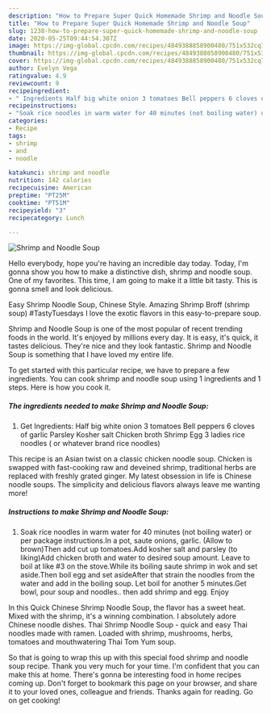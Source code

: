 ```yaml
---
description: "How to Prepare Super Quick Homemade Shrimp and Noodle Soup"
title: "How to Prepare Super Quick Homemade Shrimp and Noodle Soup"
slug: 1238-how-to-prepare-super-quick-homemade-shrimp-and-noodle-soup
date: 2020-05-25T09:44:54.307Z
image: https://img-global.cpcdn.com/recipes/4849388858900480/751x532cq70/shrimp-and-noodle-soup-recipe-main-photo.jpg
thumbnail: https://img-global.cpcdn.com/recipes/4849388858900480/751x532cq70/shrimp-and-noodle-soup-recipe-main-photo.jpg
cover: https://img-global.cpcdn.com/recipes/4849388858900480/751x532cq70/shrimp-and-noodle-soup-recipe-main-photo.jpg
author: Evelyn Vega
ratingvalue: 4.9
reviewcount: 9
recipeingredient:
- " Ingredients Half big white onion 3 tomatoes Bell peppers 6 cloves of garlic Parsley Kosher salt Chicken broth Shrimp Egg 3 ladies rice noodles  or whatever brand rice noodles"
recipeinstructions:
- "Soak rice noodles in warm water for 40 minutes (not boiling water) or per package instructions.In a pot, saute onions, garlic. (Allow to brown)Then add cut up tomatoes.Add kosher salt and parsley (to liking)Add chicken broth and water to desired soup amount. Leave to boil at like #3 on the stove.While its boiling saute shrimp in wok and set aside.Then boil egg and set asideAfter that strain the noodles from the water and add in the boiling soup. Let boil for another 5 minutes.Get bowl, pour soup and noodles.. then add shrimp and egg. Enjoy"
categories:
- Recipe
tags:
- shrimp
- and
- noodle

katakunci: shrimp and noodle 
nutrition: 142 calories
recipecuisine: American
preptime: "PT25M"
cooktime: "PT51M"
recipeyield: "3"
recipecategory: Lunch

---
```



![Shrimp and Noodle Soup](https://img-global.cpcdn.com/recipes/4849388858900480/751x532cq70/shrimp-and-noodle-soup-recipe-main-photo.jpg)

Hello everybody, hope you're having an incredible day today. Today, I'm gonna show you how to make a distinctive dish, shrimp and noodle soup. One of my favorites. This time, I am going to make it a little bit tasty. This is gonna smell and look delicious.

Easy Shrimp Noodle Soup, Chinese Style. Amazing Shrimp Broff (shrimp soup) #TastyTuesdays I love the exotic flavors in this easy-to-prepare soup.

Shrimp and Noodle Soup is one of the most popular of recent trending foods in the world. It's enjoyed by millions every day. It is easy, it's quick, it tastes delicious. They're nice and they look fantastic. Shrimp and Noodle Soup is something that I have loved my entire life.


To get started with this particular recipe, we have to prepare a few ingredients. You can cook shrimp and noodle soup using 1 ingredients and 1 steps. Here is how you cook it.

<!--inarticleads1-->

##### The ingredients needed to make Shrimp and Noodle Soup:

1. Get  Ingredients: Half big white onion 3 tomatoes Bell peppers 6 cloves of garlic Parsley Kosher salt Chicken broth Shrimp Egg 3 ladies rice noodles ( or whatever brand rice noodles)


This recipe is an Asian twist on a classic chicken noodle soup. Chicken is swapped with fast-cooking raw and deveined shrimp, traditional herbs are replaced with freshly grated ginger. My latest obsession in life is Chinese noodle soups. The simplicity and delicious flavors always leave me wanting more! 

<!--inarticleads2-->

##### Instructions to make Shrimp and Noodle Soup:

1. Soak rice noodles in warm water for 40 minutes (not boiling water) or per package instructions.In a pot, saute onions, garlic. (Allow to brown)Then add cut up tomatoes.Add kosher salt and parsley (to liking)Add chicken broth and water to desired soup amount. Leave to boil at like #3 on the stove.While its boiling saute shrimp in wok and set aside.Then boil egg and set asideAfter that strain the noodles from the water and add in the boiling soup. Let boil for another 5 minutes.Get bowl, pour soup and noodles.. then add shrimp and egg. Enjoy


In this Quick Chinese Shrimp Noodle Soup, the flavor has a sweet heat. Mixed with the shrimp, it&#39;s a winning combination. I absolutely adore Chinese noodle dishes. Thai Shrimp Noodle Soup - quick and easy Thai noodles made with ramen. Loaded with shrimp, mushrooms, herbs, tomatoes and mouthwatering Thai Tom Yum soup. 

So that is going to wrap this up with this special food shrimp and noodle soup recipe. Thank you very much for your time. I'm confident that you can make this at home. There's gonna be interesting food in home recipes coming up. Don't forget to bookmark this page on your browser, and share it to your loved ones, colleague and friends. Thanks again for reading. Go on get cooking!
